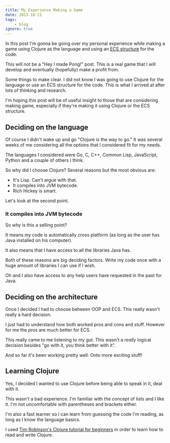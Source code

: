```yaml
---
title: My Experience Making a Game
date: 2013-10-21
tags:
    - blog
ignore: true
---
```

In this post I'm gonna be going over my personal experience while making a game
using Clojure as the language and using an [ECS structure][1] for the code.

This will not be a "Hey I made Pong!" post. This is a real game that I will
develop and eventually (hopefully) make a profit from.

Some things to make clear. I did not know I was going to use Clojure for the
language or use an ECS structure for the code. This is what I arrived at after
lots of thinking and research.

I'm hoping this post will be of useful insight to those that are considering
making game, especially if they're making it using Clojure or the ECS
structure.

## Deciding on the language

Of course I didn't wake up and go "Clojure is the way to go." It was several
weeks of me considering all the options that I considered fit for my needs.

The languages I considered were Go, C, C++, Common Lisp, JavaScript, Python and
a couple of others I think.

So why did I choose Clojure? Several reasons but the most obvious are:

- It's Lisp. Can't argue with that.
- It compiles into JVM bytecode.
- Rich Hickey is smart.

Let's look at the second point.

### It compiles into JVM bytecode

So why is this a selling point?

It means my code is automatically cross platform (as long as the user has Java
installed on his computer).

It also means that I have access to all the libraries Java has.

Both of these reasons are big deciding factors. Write my code once with a huge
amount of libraries I can use if I wish.

Oh and I also have access to any help users have requested in the past for
Java.

## Deciding on the architecture

Once I decided I had to choose between OOP and ECS. This really wasn't really
a hard decision.

I just had to understand how both worked pros and cons and stuff. However for
me the pros are much better for ECS.

This really came to me listening to my gut. This wasn't a *really* logical
decision besides "go with it, you think better with it".

And so far it's been working pretty well. Onto more exciting stuff!

## Learning Clojure

Yes, I decided I wanted to use Clojure before being able to speak in it, deal
with it.

This wasn't a bad experience. I'm familiar with the concept of lists and I like
it. I'm not uncomfortable with parentheses and brackets either.

I'm also a fast learner so I can learn from guessing the code I'm reading, as
long as I know the language basics.

I used [Tim Robinson's Clojure tutorial for beginners][2] in order to learn how
to read and write Clojure.

[1]: https://en.wikipedia.org/wiki/Entity_component_system
[2]: http://blackstag.com/blog.posting?id=5
